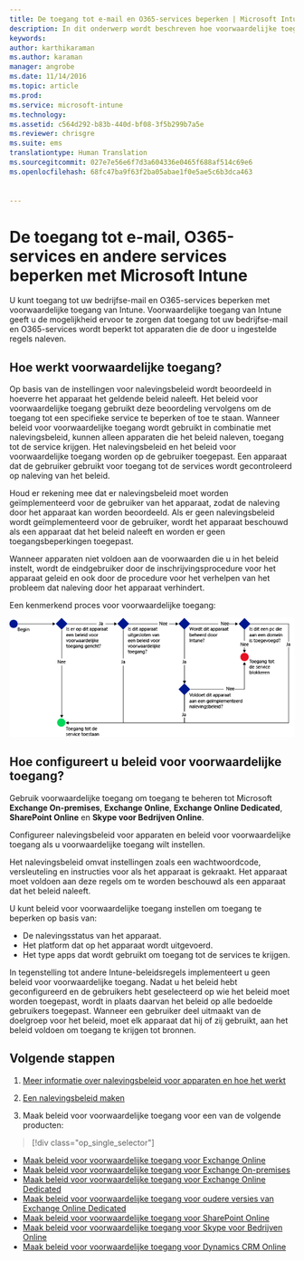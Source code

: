 ```yaml
---
title: De toegang tot e-mail en O365-services beperken | Microsoft Intune
description: In dit onderwerp wordt beschreven hoe voorwaardelijke toegang kan worden gebruikt om alleen compatibele apparaten toegang te geven tot e-mail en bedrijfsgegevens op SharePoint Online en andere services.
keywords: 
author: karthikaraman
ms.author: karaman
manager: angrobe
ms.date: 11/14/2016
ms.topic: article
ms.prod: 
ms.service: microsoft-intune
ms.technology: 
ms.assetid: c564d292-b83b-440d-bf08-3f5b299b7a5e
ms.reviewer: chrisgre
ms.suite: ems
translationtype: Human Translation
ms.sourcegitcommit: 027e7e56e6f7d3a604336e0465f688af514c69e6
ms.openlocfilehash: 68fc47ba9f63f2ba05abae1f0e5ae5c6b3dca463


---
```


# <a name="restrict-access-to-email-o365-and-other-services-with-microsoft-intune"></a>De toegang tot e-mail, O365-services en andere services beperken met Microsoft Intune
U kunt toegang tot uw bedrijfse-mail en O365-services beperken met voorwaardelijke toegang van Intune. Voorwaardelijke toegang van Intune geeft u de mogelijkheid ervoor te zorgen dat toegang tot uw bedrijfse-mail en O365-services wordt beperkt tot apparaten die de door u ingestelde regels naleven.
## <a name="how-does-conditional-access-work"></a>Hoe werkt voorwaardelijke toegang?
Op basis van de instellingen voor nalevingsbeleid wordt beoordeeld in hoeverre het apparaat het geldende beleid naleeft. Het beleid voor voorwaardelijke toegang gebruikt deze beoordeling vervolgens om de toegang tot een specifieke service te beperken of toe te staan. Wanneer beleid voor voorwaardelijke toegang wordt gebruikt in combinatie met nalevingsbeleid, kunnen alleen apparaten die het beleid naleven, toegang tot de service krijgen. Het nalevingsbeleid en het beleid voor voorwaardelijke toegang worden op de gebruiker toegepast. Een apparaat dat de gebruiker gebruikt voor toegang tot de services wordt gecontroleerd op naleving van het beleid.

Houd er rekening mee dat er nalevingsbeleid moet worden geïmplementeerd voor de gebruiker van het apparaat, zodat de naleving door het apparaat kan worden beoordeeld.
Als er geen nalevingsbeleid wordt geïmplementeerd voor de gebruiker, wordt het apparaat beschouwd als een apparaat dat het beleid naleeft en worden er geen toegangsbeperkingen toegepast.

Wanneer apparaten niet voldoen aan de voorwaarden die u in het beleid instelt, wordt de eindgebruiker door de inschrijvingsprocedure voor het apparaat geleid en ook door de procedure voor het verhelpen van het probleem dat naleving door het apparaat verhindert.

Een kenmerkend proces voor voorwaardelijke toegang:

![Het diagram geeft de beslissingspunten aan waarmee moet worden bepaald of een apparaat toegang tot een service krijgt of wordt geblokkeerd](../media/ConditionalAccess4.png)

## <a name="how-to-configure-conditional-access"></a>Hoe configureert u beleid voor voorwaardelijke toegang?
Gebruik voorwaardelijke toegang om toegang te beheren tot Microsoft **Exchange On-premises**, **Exchange Online**, **Exchange Online Dedicated**, **SharePoint Online** en **Skype voor Bedrijven Online**.

Configureer nalevingsbeleid voor apparaten en beleid voor voorwaardelijke toegang als u voorwaardelijke toegang wilt instellen.

Het nalevingsbeleid omvat instellingen zoals een wachtwoordcode, versleuteling en instructies voor als het apparaat is gekraakt. Het apparaat moet voldoen aan deze regels om te worden beschouwd als een apparaat dat het beleid naleeft.

U kunt beleid voor voorwaardelijke toegang instellen om toegang te beperken op basis van:
- De nalevingsstatus van het apparaat.
- Het platform dat op het apparaat wordt uitgevoerd.
- Het type apps dat wordt gebruikt om toegang tot de services te krijgen.

In tegenstelling tot andere Intune-beleidsregels implementeert u geen beleid voor voorwaardelijke toegang. Nadat u het beleid hebt geconfigureerd en de gebruikers hebt geselecteerd op wie het beleid moet worden toegepast, wordt in plaats daarvan het beleid op alle bedoelde gebruikers toegepast. Wanneer een gebruiker deel uitmaakt van de doelgroep voor het beleid, moet elk apparaat dat hij of zij gebruikt, aan het beleid voldoen om toegang te krijgen tot bronnen.


## <a name="next-steps"></a>Volgende stappen
1. [Meer informatie over nalevingsbeleid voor apparaten en hoe het werkt ](introduction-to-device-compliance-policies-in-microsoft-intune.md)

2. [Een nalevingsbeleid maken](create-a-device-compliance-policy-in-microsoft-intune.md)

2.  Maak beleid voor voorwaardelijke toegang voor een van de volgende producten:
> [!div class="op_single_selector"]
  - [Maak beleid voor voorwaardelijke toegang voor Exchange Online](restrict-access-to-exchange-online-with-microsoft-intune.md)
  - [Maak beleid voor voorwaardelijke toegang voor Exchange On-premises](restrict-access-to-exchange-onpremises-with-microsoft-intune.md)
  - [Maak beleid voor voorwaardelijke toegang voor Exchange Online Dedicated](restrict-access-to-exchange-online-with-microsoft-intune.md)
  - [Maak beleid voor voorwaardelijke toegang voor oudere versies van Exchange Online Dedicated](restrict-access-to-exchange-onpremises-with-microsoft-intune.md)
  - [Maak beleid voor voorwaardelijke toegang voor SharePoint Online](restrict-access-to-sharepoint-online-with-microsoft-intune.md)
  - [Maak beleid voor voorwaardelijke toegang voor Skype voor Bedrijven Online](restrict-access-to-skype-for-business-online-with-microsoft-intune.md)
  - [Maak beleid voor voorwaardelijke toegang voor Dynamics CRM Online](restrict-access-to-dynamics-crm-online-with-microsoft-intune.md)



<!--HONumber=Nov16_HO2-->


